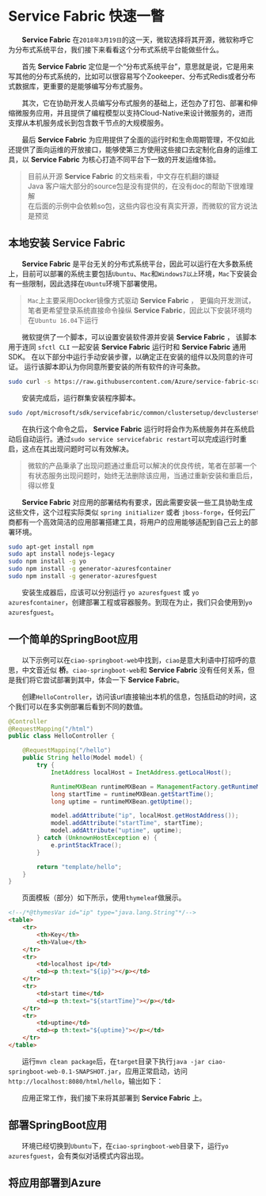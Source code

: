 # Service Fabric 快速一瞥

&nbsp;&nbsp;&nbsp;&nbsp;&nbsp;&nbsp;&nbsp;**Service Fabric** 在`2018年3月19日`的这一天，微软选择将其开源，微软称呼它为分布式系统平台，我们接下来看看这个分布式系统平台能做些什么。

&nbsp;&nbsp;&nbsp;&nbsp;&nbsp;&nbsp;&nbsp;首先 **Service Fabric** 定位是一个“分布式系统平台”，意思就是说，它是用来写其他的分布式系统的，比如可以很容易写个Zookeeper、分布式Redis或者分布式数据库，更重要的是能够编写分布式服务。

&nbsp;&nbsp;&nbsp;&nbsp;&nbsp;&nbsp;&nbsp;其次，它在协助开发人员编写分布式服务的基础上，还包办了打包、部署和伸缩微服务应用，并且提供了编程模型以支持Cloud-Native来设计微服务的，进而支撑从本机服务成长到包含数千节点的大规模服务。

&nbsp;&nbsp;&nbsp;&nbsp;&nbsp;&nbsp;&nbsp;最后 **Service Fabric** 为应用提供了全面的运行时和生命周期管理，不仅如此还提供了面向运维的开放接口，能够使第三方使用这些接口去定制化自身的运维工具，以 **Service Fabric** 为核心打造不同平台下一致的开发运维体验。

> 目前从开源 **Service Fabric** 的文档来看，中文存在机翻的嫌疑<br>Java 客户端大部分的source包是没有提供的，在没有doc的帮助下很难理解<br>在后面的示例中会依赖so包，这些内容也没有真实开源，而微软的官方说法是预览

## 本地安装 **Service Fabric**

&nbsp;&nbsp;&nbsp;&nbsp;&nbsp;&nbsp;&nbsp;**Service Fabric** 是平台无关的分布式系统平台，因此可以运行在大多数系统上，目前可以部署的系统主要包括`Ubuntu`、`Mac`和`Windows7以上`环境，`Mac`下安装会有一些限制，因此选择在`Ubuntu`环境下部署使用。

> `Mac`上主要采用Docker镜像方式驱动 **Service Fabric** ， 更偏向开发测试，笔者更希望登录系统直接命令操纵 **Service Fabric**，因此以下安装环境均在`Ubuntu 16.04`下运行

&nbsp;&nbsp;&nbsp;&nbsp;&nbsp;&nbsp;&nbsp;微软提供了一个脚本，可以设置安装软件源并安装 **Service Fabric** ， 该脚本用于连同 `sfctl CLI` 一起安装 **Service Fabric** 运行时和 **Service Fabric** 通用 SDK。 在以下部分中运行手动安装步骤，以确定正在安装的组件以及同意的许可证。 运行该脚本即认为你同意所要安装的所有软件的许可条款。

```sh
sudo curl -s https://raw.githubusercontent.com/Azure/service-fabric-scripts-and-templates/master/scripts/SetupServiceFabric/SetupServiceFabric.sh | sudo bash
```

&nbsp;&nbsp;&nbsp;&nbsp;&nbsp;&nbsp;&nbsp;安装完成后，运行群集安装程序脚本。

```sh
sudo /opt/microsoft/sdk/servicefabric/common/clustersetup/devclustersetup.sh
```

&nbsp;&nbsp;&nbsp;&nbsp;&nbsp;&nbsp;&nbsp;在执行这个命令之后， **Service Fabric** 运行时将会作为系统服务并在系统启动后自动运行。通过`sudo service servicefabric restart`可以完成运行时重启，这点在其出现问题时可以有效解决。

> 微软的产品秉承了出现问题通过重启可以解决的优良传统，笔者在部署一个有状态服务出现问题时，始终无法删除该应用，当通过重新安装和重启后，得以修复

&nbsp;&nbsp;&nbsp;&nbsp;&nbsp;&nbsp;&nbsp;**Service Fabric** 对应用的部署结构有要求，因此需要安装一些工具协助生成这些文件，这个过程实际类似 `spring initializer` 或者 `jboss-forge`，任何云厂商都有一个高效简洁的应用部署搭建工具，将用户的应用能够适配到自己云上的部署环境。

```sh
sudo apt-get install npm
sudo apt install nodejs-legacy
sudo npm install -g yo
sudo npm install -g generator-azuresfcontainer
sudo npm install -g generator-azuresfguest
```

&nbsp;&nbsp;&nbsp;&nbsp;&nbsp;&nbsp;&nbsp;安装生成器后，应该可以分别运行 `yo azuresfguest` 或 `yo azuresfcontainer`，创建部署工程或容器服务。到现在为止，我们只会使用到`yo azuresfguest`。

## 一个简单的SpringBoot应用

&nbsp;&nbsp;&nbsp;&nbsp;&nbsp;&nbsp;&nbsp;以下示例可以在`ciao-springboot-web`中找到，`ciao`是意大利语中打招呼的意思，中文音近似 **桥**。`ciao-springboot-web`和 **Service Fabric** 没有任何关系，但是我们将它尝试部署到其中，体会一下 **Service Fabric**。

&nbsp;&nbsp;&nbsp;&nbsp;&nbsp;&nbsp;&nbsp;创建`HelloController`，访问该url直接输出本机的信息，包括启动的时间，这个我们可以在多实例部署后看到不同的数值。

```java
@Controller
@RequestMapping("/html")
public class HelloController {

    @RequestMapping("/hello")
    public String hello(Model model) {
        try {
            InetAddress localHost = InetAddress.getLocalHost();

            RuntimeMXBean runtimeMXBean = ManagementFactory.getRuntimeMXBean();
            long startTime = runtimeMXBean.getStartTime();
            long uptime = runtimeMXBean.getUptime();

            model.addAttribute("ip", localHost.getHostAddress());
            model.addAttribute("startTime", startTime);
            model.addAttribute("uptime", uptime);
        } catch (UnknownHostException e) {
            e.printStackTrace();
        }

        return "template/hello";
    }
}
```

&nbsp;&nbsp;&nbsp;&nbsp;&nbsp;&nbsp;&nbsp;页面模板（部分）如下所示，使用`thymeleaf`做展示。

```html
<!--/*@thymesVar id="ip" type="java.lang.String"*/-->
<table>
    <tr>
        <th>Key</th>
        <th>Value</th>
    </tr>
    <tr>
        <td>localhost ip</td>
        <td><p th:text="${ip}"></p></td>
    </tr>
    <tr>
        <td>start time</td>
        <td><p th:text="${startTime}"></p></td>
    </tr>
    <tr>
        <td>uptime</td>
        <td><p th:text="${uptime}"></p></td>
    </tr>
</table>
```

&nbsp;&nbsp;&nbsp;&nbsp;&nbsp;&nbsp;&nbsp;运行`mvn clean package`后，在`target`目录下执行`java -jar ciao-springboot-web-0.1-SNAPSHOT.jar`，应用正常启动，访问`http://localhost:8080/html/hello`，输出如下：

&nbsp;&nbsp;&nbsp;&nbsp;&nbsp;&nbsp;&nbsp;应用正常工作，我们接下来将其部署到 **Service Fabric** 上。

## 部署SpringBoot应用

&nbsp;&nbsp;&nbsp;&nbsp;&nbsp;&nbsp;&nbsp;环境已经切换到`Ubuntu`下，在`ciao-springboot-web`目录下，运行`yo azuresfguest`，会有类似对话模式内容出现。


## 将应用部署到Azure
